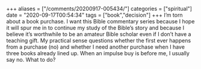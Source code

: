 +++
aliases = ["/comments/20200917-005434/"]
categories = ["spiritual"]
date = "2020-09-17T00:54:34"
tags = ["book","decision"]
+++
I’m torn about a book purchase. I want this Bible commentary series because I hope it will spur me in to continue my study of the Bible’s story and because I believe it’s worthwhile to be an amateur Bible scholar even if I don’t have a teaching gift. My practical sense questions whether the first ever happens from a purchase (no) and whether I need another purchase when I have three books already lined up. When an impulse buy is before me, I usually say no. What to do?

